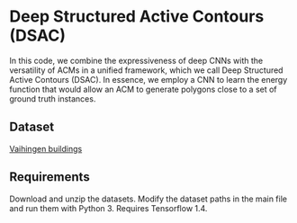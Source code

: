 # Deep Structured Active Contours (DSAC)

In this code, we combine the expressiveness of deep CNNs with the versatility of ACMs in a unified framework, which we call Deep Structured Active Contours (DSAC). In essence, we employ a CNN to learn the energy function that would allow an ACM to generate polygons close to a set of ground truth instances.


## Dataset

[Vaihingen buildings](https://drive.google.com/open?id=1nenpWH4BdplSiHdfXs0oYfiA5qL42plB)

## Requirements

Download and unzip the datasets. Modify the dataset paths in the main file and run them with Python 3. Requires Tensorflow 1.4.
